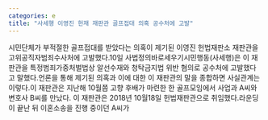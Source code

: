 ```yaml
---
categories: e
title: "사세행 이영진 헌재 재판관 골프접대 의혹 공수처에 고발"
---
```

시민단체가 부적절한 골프접대를 받았다는 의혹이 제기된 이영진 헌법재판소 재판관을 고위공직자범죄수사처에 고발했다.10일 사법정의바로세우기시민행동(사세행)은 이 재판관을 특정범죄가중처벌법상 알선수재와 청탁금지법 위반 혐의로 공수처에 고발했다고 말했다.언론을 통해 제기된 의혹과 이에 대한 이 재판관의 말을 종합하면 사실관계는 이렇다.이 재판관은 지난해 10월쯤 고향 후배가 마련한 한 골프모임에서 사업과 A씨와 변호사 B씨를 만났다. 이 재판관은 2018년 10월18일 헌법재판관으로 취임했다.라운딩이 끝난 뒤 이혼소송을 진행 중이던 A씨가